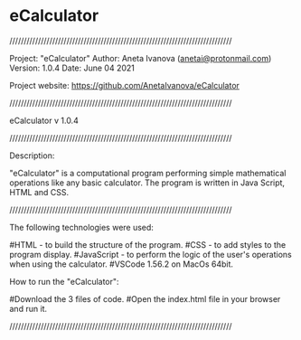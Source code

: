 # eCalculator

//////////////////////////////////////////////////////////////////////////////

Project: "eCalculator"
Author: Aneta Ivanova (anetai@protonmail.com)
Version: 1.0.4
Date: June 04 2021

Project website: https://github.com/AnetaIvanova/eCalculator

//////////////////////////////////////////////////////////////////////////////

eCalculator v 1.0.4

//////////////////////////////////////////////////////////////////////////////

Description:

"eCalculator" is a computational program performing simple mathematical operations like any basic calculator. The program is written in Java Script, HTML and CSS.

//////////////////////////////////////////////////////////////////////////////

The following technologies were used:

#HTML - to build the structure of the program.
#CSS - to add styles to the program display.
#JavaScript - to perform the logic of the user's operations when using the calculator.
#VSCode 1.56.2 on MacOs 64bit.

How to run the "eCalculator":

#Download the 3 files of code.
#Open the index.html file in your browser and run it.

//////////////////////////////////////////////////////////////////////////////
